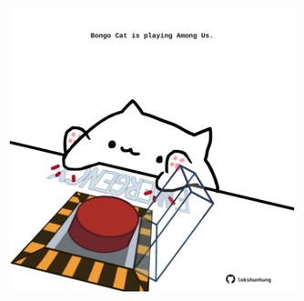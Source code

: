 <!-- built at 18/07/2024, 20:01:53 UTC -->
<p align="center">
  <img width="500" height="500" src="./ReadmeImage.svg">
</p>
